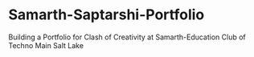 # Samarth-Saptarshi-Portfolio
Building a Portfolio for Clash of Creativity at Samarth-Education Club of Techno Main Salt Lake

